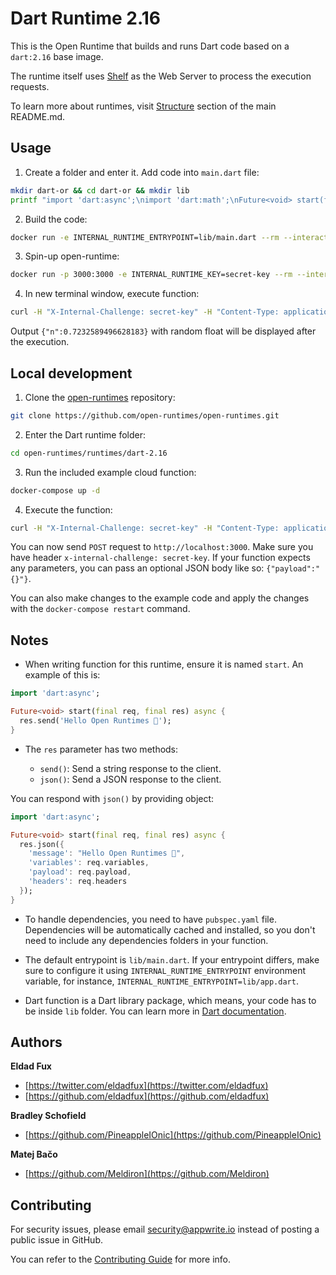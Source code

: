 # Dart Runtime 2.16

This is the Open Runtime that builds and runs Dart code based on a `dart:2.16` base image. 

The runtime itself uses [Shelf](https://pub.dev/documentation/shelf/latest/shelf_io/shelf_io-library.html) as the Web Server to process the execution requests.

To learn more about runtimes, visit [Structure](https://github.com/open-runtimes/open-runtimes#structure) section of the main README.md.

## Usage

1. Create a folder and enter it. Add code into `main.dart` file:

```bash
mkdir dart-or && cd dart-or && mkdir lib
printf "import 'dart:async';\nimport 'dart:math';\nFuture<void> start(final req, final res) async {\n    res.json({'n': new Random().nextDouble() });\n}" > lib/main.dart
```

2. Build the code:

```bash
docker run -e INTERNAL_RUNTIME_ENTRYPOINT=lib/main.dart --rm --interactive --tty --volume $PWD:/usr/code openruntimes/dart:2.16 sh /usr/local/src/build.sh
```

3. Spin-up open-runtime:

```bash
docker run -p 3000:3000 -e INTERNAL_RUNTIME_KEY=secret-key --rm --interactive --tty --volume $PWD/code.tar.gz:/tmp/code.tar.gz:ro openruntimes/dart:2.16 sh /usr/local/src/start.sh
```

4. In new terminal window, execute function:

```bash
curl -H "X-Internal-Challenge: secret-key" -H "Content-Type: application/json" -X POST http://localhost:3000/ -d '{"payload":"{}"}'
```

Output `{"n":0.7232589496628183}` with random float will be displayed after the execution.

## Local development

1. Clone the [open-runtimes](https://github.com/open-runtimes/open-runtimes) repository:

```bash
git clone https://github.com/open-runtimes/open-runtimes.git
```

2. Enter the Dart runtime folder:

```bash
cd open-runtimes/runtimes/dart-2.16
```

3. Run the included example cloud function:

```bash
docker-compose up -d
```

4. Execute the function:

```bash
curl -H "X-Internal-Challenge: secret-key" -H "Content-Type: application/json" -X POST http://localhost:3000/ -d '{"payload":"{}"}'
```

You can now send `POST` request to `http://localhost:3000`. Make sure you have header `x-internal-challenge: secret-key`. If your function expects any parameters, you can pass an optional JSON body like so: `{"payload":"{}"}`.

You can also make changes to the example code and apply the changes with the `docker-compose restart` command.

## Notes

- When writing function for this runtime, ensure it is named `start`. An example of this is:

```dart
import 'dart:async';

Future<void> start(final req, final res) async {
  res.send('Hello Open Runtimes 👋');
}
```

- The `res` parameter has two methods:

    - `send()`: Send a string response to the client.
    - `json()`: Send a JSON response to the client.

You can respond with `json()` by providing object:

```dart
import 'dart:async';

Future<void> start(final req, final res) async {
  res.json({
    'message': "Hello Open Runtimes 👋",
    'variables': req.variables,
    'payload': req.payload,
    'headers': req.headers
  });
}
```

- To handle dependencies, you need to have `pubspec.yaml` file. Dependencies will be automatically cached and installed, so you don't need to include any dependencies folders in your function.

- The default entrypoint is `lib/main.dart`. If your entrypoint differs, make sure to configure it using `INTERNAL_RUNTIME_ENTRYPOINT` environment variable, for instance, `INTERNAL_RUNTIME_ENTRYPOINT=lib/app.dart`.

- Dart function is a Dart library package, which means, your code has to be inside `lib` folder. You can learn more in [Dart documentation](https://dart.dev/guides/libraries/create-library-packages).

## Authors

**Eldad Fux**

+ [https://twitter.com/eldadfux](https://twitter.com/eldadfux)
+ [https://github.com/eldadfux](https://github.com/eldadfux)

**Bradley Schofield**

+ [https://github.com/PineappleIOnic](https://github.com/PineappleIOnic)

**Matej Bačo**

+ [https://github.com/Meldiron](https://github.com/Meldiron)

## Contributing

For security issues, please email security@appwrite.io instead of posting a public issue in GitHub.

You can refer to the [Contributing Guide](https://github.com/open-runtimes/open-runtimes/blob/main/CONTRIBUTING.md) for more info.
